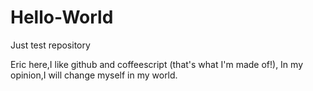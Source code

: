 # Hello-World
Just test repository

Eric here,I like github and coffeescript (that's what I'm made of!),
In my opinion,I will change myself in my world.
